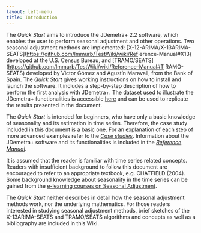 ```yaml
---
layout: left-menu
title: Introduction
---
```


The *Quick Start* aims to introduce the JDemetra+ 2.2 software, which 
enables the user to perform seasonal adjustment and other operations. 
Two seasonal adjustment methods are implemented: 
[X-12-ARIMA/X-13ARIMA-SEATS](https://github.com/Immurb/TestWiki/wiki/Ref 
erence-Manual#X13) developed at the U.S. Census Bureau, and 
[TRAMO/SEATS](https://github.com/Immurb/TestWiki/wiki/Reference-Manual#T 
RAMO-SEATS) developed by Victor Gómez and Agustín Maravall, from the 
Bank of Spain. The *Quick Start* gives working instructions on how to 
install and launch the software. It includes a step-by-step description 
of how to perform the first analysis with JDemetra+. The dataset used to 
illustrate the JDemetra+ functionalities is accessible 
[here](http://www.cros-portal.eu/content/jdemetra-quick-start-0) and can 
be used to replicate the results presented in the document. 

The *Quick Start* is intended for beginners, who have only a basic 
knowledge of seasonality and its estimation in time series. Therefore, 
the case study included in this document is a basic one. For an 
explanation of each step of more advanced examples refer to the [*Case studies*](../case-studies/).
Information about the JDemetra+ software and its functionalities is included in the 
[*Reference Manual*](../reference-manual/).

It is assumed that the reader is familiar with time series related 
concepts. Readers with insufficient background to follow this document 
are encouraged to refer to an appropriate textbook, e.g. CHATFIELD 
(2004). Some background knowledge about seasonality in the time series 
can be gained from the [e-learning courses on Seasonal 
Adjustment](http://ec.europa.eu/eurostat/sa-elearning). 

The *Quick Start* neither describes in detail how the seasonal 
adjustment methods work, nor the underlying mathematics. For those 
readers interested in studying seasonal adjustment methods, brief 
sketches of the X-13ARIMA-SEATS and TRAMO/SEATS algorithms and concepts 
as well as a bibliography are included in this Wiki. 




